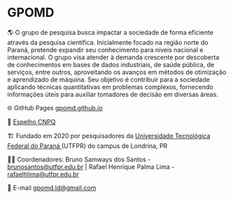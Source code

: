 <Br>
<h1>GPOMD</h1>

🌎 O grupo de pesquisa busca impactar a sociedade de forma eficiente através da pesquisa científica. Inicialmente focado na região norte do Paraná, pretende expandir seu conhecimento para níveis nacional e internacional. O grupo visa atender à demanda crescente por descoberta de conhecimentos em bases de dados industriais, de saúde pública, de serviços, entre outros, aproveitando os avanços em métodos de otimização e aprendizado de máquina. Seu objetivo é contribuir para a sociedade aplicando técnicas quantitativas em problemas complexos, fornecendo informações úteis para auxiliar tomadores de decisão em diversas áreas.

🌐 GitHub Pages <a href= "https://gpomd.github.io/"> gpomd.github.io </a> 
  
🔬 <a href= "http://dgp.cnpq.br/dgp/espelhogrupo/7109659684038039"> Espelho CNPQ </a>
  
🏗️ Fundado em 2020 por pesquisadores da <a href= "http://portal.utfpr.edu.br/"> Universidade Tecnológica Federal do Paraná </a> (UTFPR) do campus de Londrina, PR
  
👨‍🏫 Coordenadores: Bruno Samways dos Santos - brunosantos@utfpr.edu.br | Rafael Henrique Palma Lima - rafaelhlima@utfpr.edu.br
  
📧 E-mail gpomd.ld@gmail.com<Br>


